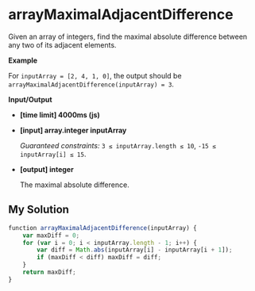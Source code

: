 # arrayMaximalAdjacentDifference
﻿Given an array of integers, find the maximal absolute difference between any two of its adjacent elements.

**Example**

For `inputArray = [2, 4, 1, 0]`, the output should be
`arrayMaximalAdjacentDifference(inputArray) = 3`.

**Input/Output**

*   **[time limit] 4000ms (js)**

*   **[input] array.integer inputArray**

    _Guaranteed constraints:_
    `3 ≤ inputArray.length ≤ 10`,
    `-15 ≤ inputArray[i] ≤ 15`.

*   **[output] integer**

    The maximal absolute difference.


## My Solution
```javascript
﻿function arrayMaximalAdjacentDifference(inputArray) {
    var maxDiff = 0;
    for (var i = 0; i < inputArray.length - 1; i++) {
        var diff = Math.abs(inputArray[i] - inputArray[i + 1]);
        if (maxDiff < diff) maxDiff = diff;
    }
    return maxDiff;
}
​
```

